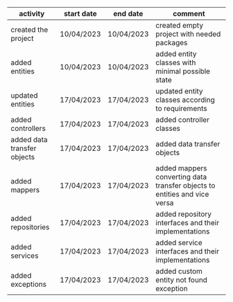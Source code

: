 | activity                    | start date | end date   | comment                                                                   |
|-----------------------------|------------|------------|---------------------------------------------------------------------------|      
| created the project         | 10/04/2023 | 10/04/2023 | created empty project with needed packages                                |
| added entities              | 10/04/2023 | 10/04/2023 | added entity classes with minimal possible state                          |
| updated entities            | 17/04/2023 | 17/04/2023 | updated entity classes according to requirements                          | 
| added controllers           | 17/04/2023 | 17/04/2023 | added controller classes                                                  |
| added data transfer objects | 17/04/2023 | 17/04/2023 | added data transfer objects                                               |
| added mappers               | 17/04/2023 | 17/04/2023 | added mappers converting data transfer objects to entities and vice versa |
| added repositories          | 17/04/2023 | 17/04/2023 | added repository interfaces and their implementations                     |
| added services              | 17/04/2023 | 17/04/2023 | added service interfaces and their implementations                        |     
| added exceptions            | 17/04/2023 | 17/04/2023 | added custom entity not found exception                                   |